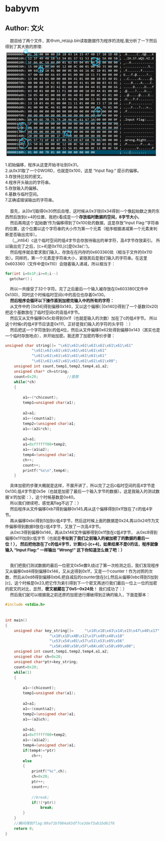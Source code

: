 # babyvm
## Author: 文火
&nbsp;&nbsp;&nbsp;&nbsp;<font size=2>题目给了两个文件，其中vm_rel从p.bin读取数据作为程序的流程,我分析了一下然后得到了其大致的原理:</font>
</br>
![babyvm1](../../screenshot/babyvm/babyvm1.png)  
<font size=2>
1.初始偏移，程序从这里开始寻址到0x31。</br>
2.从0x31取了一个DWORD，也就是0x100，这是 “Input flag:” 提示的偏移。</br>
3.存放待比较的密文。</br>
4.程序开头输出的字符串。</br>
5.存放输入的偏移。</br>
6.基数与临时空间。</br>
7.正确或错误输出的字符串。</br></br></font>
&nbsp;&nbsp;&nbsp;&nbsp;<font size=2>首先，从[0x1]取得0x30然后自增，这时候从0x31到0x34得到一个像起始数之类的东西然后放到c+4的位置，我把c看成是一个**存放临时数据的空间，8字节大小**。</font></br>
&nbsp;&nbsp;&nbsp;&nbsp;<font size=2>然后再用这个‘起始数’作为偏移得到了0x100处的数据，这是存放”Input Flag:”字符串的位置，这个位置以这个字符串的大小作为第一个元素（程序根据递减第一个元素来判断是否输出完毕）。</font></br>
&nbsp;&nbsp;&nbsp;&nbsp;<font size=2>（__int64）c这个临时空间的低4字节会存放待输出的单字符，高4字节存放索引。
所以输出完了之后，[c+4]是0x110,[c]是0x3a(‘:’)。
</font></br>
&nbsp;&nbsp;&nbsp;&nbsp;<font size=2>然后程序就会要求我们输入，存放在在内存的0x603360处（相当于文件的0x110处）。同样的，第一个元素是字符串大小，紧随其后是我们输入的字符串。在这里0x603360（文件中是0x110）会随着输入递减，所以相当于：
</font></br>
```C
for(int i=0x1F;i>=0;i--)
  getchar()；
```
&nbsp;&nbsp;&nbsp;&nbsp;<font size=2>所以一共接受了32个字符。完了之后最后一个输入被存放在0x603380(文件中0x130)，同时这个时候临时空间c中的高位也存着0x130。
</font></br>
&nbsp;&nbsp;&nbsp;&nbsp;<font size=2>**然后程序会循环以下操作直到加密完输入中的所有的字符：**
</font></br>
&nbsp;&nbsp;&nbsp;&nbsp;<font size=2>从文件中的 [0x56]得到偏移0x140，又以这个偏移( [0x140])得到了一个基数(0x20)
把这个基数放在了临时空间c的高低4字节。
</font></br>
&nbsp;&nbsp;&nbsp;&nbsp;<font size=2>然后又从文件偏移0x5c处得到0x1f（也就是输入的次数）加在了c的低4字节。
所以这个时候c的低4字节应该是0x111，正好是我们输入的字符的头字符 ：）
</font></br>
&nbsp;&nbsp;&nbsp;&nbsp;<font size=2>然后把这一个字符放到c的低4位，然后从文件偏移0x62处得到偏移0x143（其实也是一个临时存放地点），并开始加密。我还原了加密的等价步骤：
</font></br>
```C
unsigned char string[]= "\x61\x61\x61\x61\x61\x61\x61\x61"
			"\x61\x61\x61\x61\x61\x61\x61\x61"
			"\x61\x61\x61\x61\x61\x61\x61\x61"
			"\x61\x61\x61\x61\x61\x61\x61\x61\x00";
	unsigned int count,temp1,temp2,temp4,a1,a2;
	unsigned char* ch=string;
	count=0x20;				//基数
	while(*ch)
	{
		
		a1=~(*ch&count);
		temp1=unsigned char(a1);
		
		a2=a1;
		a1=~(count&a2);
		temp2=(unsigned char)a1;
		a1=~(a2&*ch);
		
		a2=a1;
		a1=0xffffff00+temp2;
		a1=~(a1&a2);
		temp4=(unsigned char)a1;
		ch++;
		count++;
		printf("%x\n",temp4);
	}

```
&nbsp;&nbsp;&nbsp;&nbsp;<font size=2>具体加密的步骤大概就是这样，不展开讲了，所以完了之后c临时空间的高4字节是0x130,低4字节是0x5e（也就是加密了最后一个输入字节的数据）。这是我输入的测试数据‘a’的加密：），这个时候基数是0x40。
</font></br>
&nbsp;&nbsp;&nbsp;&nbsp;<font size=2>所以我们继续吧，感觉离flag不远了：）
</font></br>
&nbsp;&nbsp;&nbsp;&nbsp;<font size=2>然后程序从文件偏移0xb7得到偏移0x145,再从这个偏移得到0x1f放在了c的低4字节。
</font></br>
&nbsp;&nbsp;&nbsp;&nbsp;<font size=2>再从偏移0xbc得到5加到c低4字节，然后这时候上面的数据是0x24,再以0x24作为文件偏移得到数据9放在c低4字节，又放了一次高4字节。
</font></br>
&nbsp;&nbsp;&nbsp;&nbsp;<font size=2>从0xc3得到偏移0x146，再从0x146文件偏移得到0x1f放在c低4字节，
从0xc8得到偏移0x111加到c低字节（也就是**寻址到了我们之前输入的被加密了的数据的最后一位！），
然后把他放在了c的低4字节，计算[c]-[c+4]，如果结果不是0的话，程序就像输入 “Input Flag:” 一样输出 ”Wrong!” 这下你知道怎么做了吧：）**
</font></br></br>

&nbsp;&nbsp;&nbsp;&nbsp;<font size=2>我们把我们测试数据的最后一位密文0x5e置9,绕过了第一次检测之后，我们发现程序又从偏移0xd4得到偏移0x146，又从这得到0x1f，又是一个counter！作为对照的次数，然后从0xd8得到偏移0xb6,把自减后的counter放在[c],然后从偏移0xbc得到5加到[c]，这个时候是0x23,把它作为索引得到下一个密文再进行我们最后一位上一位的加密的密文的对比，显然，**密文被藏在了0x5~0x24处**！ 我们成功了：）
</font></br>
&nbsp;&nbsp;&nbsp;&nbsp;<font size=2>然后我们就可以根据我之前还原的加密进行爆破得到正确的输入，下面是脚本：
</font></br>

```C
#include <stdio.h>


int main()
{
	unsigned char key_string[]= 	"\x10\x18\x43\x14\x15\x47\x40\x17"
					"\x10\x1D\x4B\x12\x1F\x49\x48\x18"
					"\x53\x54\x01\x57\x51\x53\x05\x56"
					"\x5A\x08\x58\x5F\x0A\x0C\x58\x09\x00";
	unsigned int count,temp1,temp2,temp4,a1,a2;
	unsigned char ch=0x20;
	unsigned char*ptr=key_string;
	count=0x20;
	while(1)
	{
		
		a1=~(ch&count);
		temp1=unsigned char(a1);
		
		a2=a1;
		a1=~(count&a2);
		temp2=(unsigned char)a1;
		a1=~(a2&ch);
		
		a2=a1;
		a1=0xffffff00+temp2;
		a1=~(a1&a2);
		temp4=(unsigned char)a1;
		if(temp4!=*ptr)
			ch++;
		else
		{
			printf("%c",ch);
			ch=0x20;
			ptr++;
			count++;
			
			//break;
			if(!(*ptr))
				break;
		}
	}
	//瞬间得到flag:09a71bf084a93df7ce3def3ab1bd61f6
	return 0;
}

```

